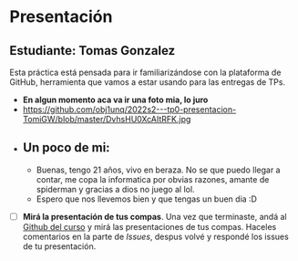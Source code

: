 # Presentación

## Estudiante: Tomas Gonzalez

Esta práctica está pensada para ir familiarizándose con la plataforma de GitHub, herramienta que vamos a estar usando para las entregas de TPs.


- **En algun momento aca va ir una foto mia, lo juro**
- https://github.com/obj1unq/2022s2---tp0-presentacion-TomiGW/blob/master/DvhsHU0XcAItRFK.jpg
- ## Un poco de mi:
	- Buenas, tengo 21 años, vivo en beraza. No se que puedo llegar a contar, me copa la informatica por obvias razones, amante de spiderman y gracias a dios no juego al lol.
	- Espero que nos llevemos bien y que tengas un buen dia :D

- [ ] **Mirá la presentación de tus compas**. Una vez que terminaste, andá al [Github del curso](https://github.com/obj1unq) y mirá las presentaciones de tus compas. Haceles comentarios en la parte de _Issues_, despus volvé y respondé los issues de tu presentación.

